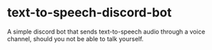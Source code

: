 # text-to-speech-discord-bot
A simple discord bot that sends text-to-speech audio through a voice channel, should you not be able to talk yourself.
